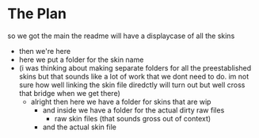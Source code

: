 # The Plan
so we got the main
the readme will have a displaycase of all the skins
- then we're here
- here we put a folder for the skin name 
- (i was thinking about making separate folders for all the preestablished skins but that sounds like a lot of work that we dont need to do. im not sure how well linking the skin file diredctly will turn out but well cross that bridge when we get there)
  - alright then here we have a folder for skins that are wip
    - and inside we have a folder for the actual dirty raw files
      - raw skin files (that sounds gross out of context)
    - and the actual skin file
